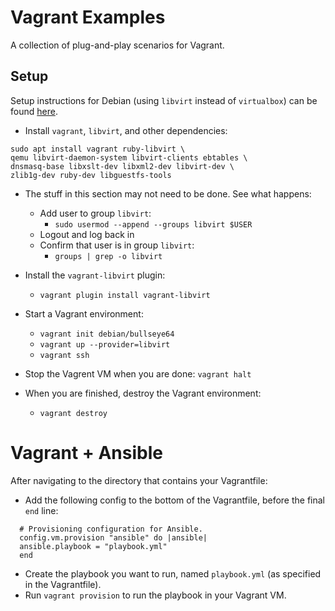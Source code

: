 # Vagrant Examples

A collection of plug-and-play scenarios for Vagrant.

## Setup

Setup instructions for Debian (using `libvirt` instead of `virtualbox`) can be found [here](https://opensource.com/article/21/10/vagrant-libvirt).

- Install `vagrant`, `libvirt`, and other dependencies:

```
sudo apt install vagrant ruby-libvirt \
qemu libvirt-daemon-system libvirt-clients ebtables \
dnsmasq-base libxslt-dev libxml2-dev libvirt-dev \
zlib1g-dev ruby-dev libguestfs-tools
```

- The stuff in this section may not need to be done. See what happens:
  - Add user to group `libvirt`:
    - `sudo usermod --append --groups libvirt $USER`
  - Logout and log back in
  - Confirm that user is in group `libvirt`:
    - `groups | grep -o libvirt`

- Install the `vagrant-libvirt` plugin:
  - `vagrant plugin install vagrant-libvirt`

- Start a Vagrant environment:
  - `vagrant init debian/bullseye64`
  - `vagrant up --provider=libvirt`
  - `vagrant ssh`

- Stop the Vagrent VM when you are done: `vagrant halt`

- When you are finished, destroy the Vagrant environment:
  - `vagrant destroy`


# Vagrant + Ansible

After navigating to the directory that contains your Vagrantfile:

- Add the following config to the bottom of the Vagrantfile, before the final `end` line:

```
  # Provisioning configuration for Ansible.
  config.vm.provision "ansible" do |ansible|
  ansible.playbook = "playbook.yml"
  end
```

- Create the playbook you want to run, named `playbook.yml` (as specified in the Vagrantfile).
- Run `vagrant provision` to run the playbook in your Vagrant VM.

